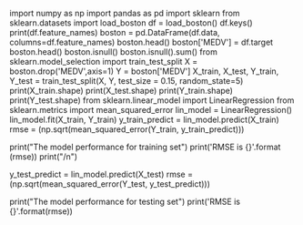 import numpy as np
import pandas as pd
import sklearn
from sklearn.datasets import load_boston
df = load_boston()
df.keys()
print(df.feature_names)
boston = pd.DataFrame(df.data, columns=df.feature_names) 
boston.head()
boston['MEDV'] = df.target
boston.head()
boston.isnull()
boston.isnull().sum()
from sklearn.model_selection import train_test_split
X = boston.drop('MEDV',axis=1)
Y = boston['MEDV']
X_train, X_test, Y_train, Y_test = train_test_split(X, Y, test_size = 0.15, random_state=5) 
print(X_train.shape)
print(X_test.shape)
print(Y_train.shape)
print(Y_test.shape)
from sklearn.linear_model import LinearRegression
from sklearn.metrics import mean_squared_error
lin_model = LinearRegression() 
lin_model.fit(X_train, Y_train)
y_train_predict = lin_model.predict(X_train) 
rmse = (np.sqrt(mean_squared_error(Y_train, y_train_predict))) 

print("The model performance for training set") 
print('RMSE is {}'.format (rmse)) 
print("/n") 

y_test_predict = lin_model.predict(X_test) 
rmse = (np.sqrt(mean_squared_error(Y_test, y_test_predict))) 

print("The model performance for testing set") 
print('RMSE is {}'.format(rmse))
